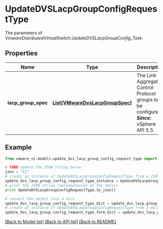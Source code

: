# UpdateDVSLacpGroupConfigRequestType

The parameters of *VmwareDistributedVirtualSwitch.UpdateDVSLacpGroupConfig_Task*. 

## Properties
Name | Type | Description | Notes
------------ | ------------- | ------------- | -------------
**lacp_group_spec** | [**List[VMwareDvsLacpGroupSpec]**](VMwareDvsLacpGroupSpec.md) | The Link Aggregation Control Protocol groups to be configured.  ***Since:*** vSphere API 5.5  | 

## Example

```python
from vmware_vi.models.update_dvs_lacp_group_config_request_type import UpdateDVSLacpGroupConfigRequestType

# TODO update the JSON string below
json = "{}"
# create an instance of UpdateDVSLacpGroupConfigRequestType from a JSON string
update_dvs_lacp_group_config_request_type_instance = UpdateDVSLacpGroupConfigRequestType.from_json(json)
# print the JSON string representation of the object
print UpdateDVSLacpGroupConfigRequestType.to_json()

# convert the object into a dict
update_dvs_lacp_group_config_request_type_dict = update_dvs_lacp_group_config_request_type_instance.to_dict()
# create an instance of UpdateDVSLacpGroupConfigRequestType from a dict
update_dvs_lacp_group_config_request_type_form_dict = update_dvs_lacp_group_config_request_type.from_dict(update_dvs_lacp_group_config_request_type_dict)
```
[[Back to Model list]](../README.md#documentation-for-models) [[Back to API list]](../README.md#documentation-for-api-endpoints) [[Back to README]](../README.md)


